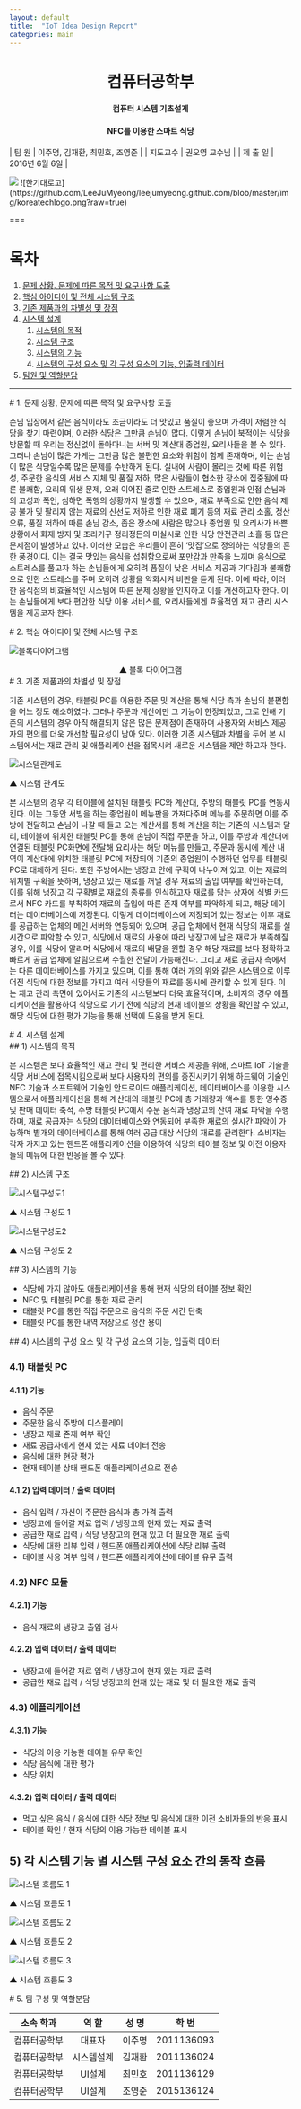 ```yaml
---
layout: default
title:  "IoT Idea Design Report"
categories: main
---
```


# <center>컴퓨터공학부</center>   

#### <center>컴퓨터 시스템 기초설계</center>  

#### <center> NFC를 이용한 스마트 식당</center>    

| 팀 원 | 이주명, 김재환, 최민호, 조영준 |
| 지도교수 | 권오영 교수님 |
| 제 출 일 | 2016년 6월 6일 |

<img src="https://github.com/LeeJuMyeong/leejumyeong.github.com/blob/master/img/koreatechlogo.png?raw=true" style="align:center;">
![한기대로고](https://github.com/LeeJuMyeong/leejumyeong.github.com/blob/master/img/koreatechlogo.png?raw=true) 

===

# 목차
  1. [문제 상황, 문제에 따른 목적 및 요구사항 도출](#section1)
  2. [핵심 아이디어 및 전체 시스템 구조](#section2)
  3. [기존 제품과의 차별성 및 장점](#section3)
  4. [시스템 설계](#section4)  
      1) [시스템의 목적](#section4-1)  
      2) [시스템 구조](#section4-2)  
      3) [시스템의 기능](#section4-3)  
      4) [시스템의 구성 요소 및 각 구성 요소의 기능, 입출력 데이터](#section4-4)  
  5. [팀원 및 역할분담](#section5)

---
<div id='section1'/>
# 1. 문제 상황, 문제에 따른 목적 및 요구사항 도출

손님 입장에서 같은 음식이라도 조금이라도 더 맛있고 품질이 좋으며 가격이 저렴한 식당을 찾기 마련이며, 이러한 식당은 그만큼 손님이 많다. 이렇게 손님이 북적이는 식당을 방문할 때 우리는 정신없이 돌아다니는 서버 및 계산대 종업원, 요리사들을 볼 수 있다. 그러나 손님이 많은 가게는 그만큼 많은 불편한 요소와 위험이 함께 존재하며, 이는 손님이 많은 식당일수록 많은 문제를 수반하게 된다. 실내에 사람이 몰리는 것에 따른 위험성, 주문한 음식의 서비스 지체 및 품질 저하, 많은 사람들이 협소한 장소에 집중됨에 따른 불쾌함, 요리의 위생 문제, 오래 이어진 줄로 인한 스트레스로 종업원과 인접 손님과의 고성과 폭언, 심하면 폭행의 상황까지 발생할 수 있으며, 재료 부족으로 인한 음식 제공 불가 및 팔리지 않는 재료의 신선도 저하로 인한 재료 폐기 등의 재료 관리 소홀, 정산 오류, 품질 저하에 따른 손님 감소, 좁은 장소에 사람은 많으나 종업원 및 요리사가 바쁜 상황에서 화재 방지 및 조리기구 정리정돈의 미실시로 인한 식당 안전관리 소홀 등 많은 문제점이 발생하고 있다. 이러한 모습은 우리들이 흔히 ‘맛집’으로 정의하는 식당들의 흔한 풍경이다. 이는 결국 맛있는 음식을 섭취함으로써 포만감과 만족을 느끼며 음식으로 스트레스를 풀고자 하는 손님들에게 오히려 품질이 낮은 서비스 제공과 기다림과 불쾌함으로 인한 스트레스를 주며 오히려 상황을 악화시켜 비판을 듣게 된다. 이에 따라, 이러한 음식점의 비효율적인 시스템에 따른 문제 상황을 인지하고 이를 개선하고자 한다. 이는 손님들에게 보다 편안한 식당 이용 서비스를, 요리사들에겐 효율적인 재고 관리 시스템을 제공코자 한다.  

<div id='section2'/>
# 2. 핵심 아이디어 및 전체 시스템 구조 

![블록다이어그램](https://github.com/LeeJuMyeong/leejumyeong.github.com/blob/master/img/imgb.png?raw=true)

<center>▲ 블록 다이어그램</center>    

<div id='section3'/>
# 3. 기존 제품과의 차별성 및 장점    

기존 시스템의 경우, 태블릿 PC를 이용한 주문 및 계산을 통해 식당 측과 손님의 불편함을 어느 정도 해소하였다. 그러나 주문과 계산에만 그 기능이 한정되었고, 그로 인해 기존의 시스템의 경우 아직 해결되지 않은 많은 문제점이 존재하며 사용자와 서비스 제공자의 편의를 더욱 개선할 필요성이 남아 있다. 이러한 기존 시스템과 차별을 두어 본 시스템에서는 재료 관리 및 애플리케이션을 접목시켜 새로운 시스템을 제안 하고자 한다. 

![시스템관계도](https://github.com/LeeJuMyeong/leejumyeong.github.com/blob/master/img/imga.png?raw=true)

▲ 시스템 관계도

본 시스템의 경우 각 테이블에 설치된 태블릿 PC와 계산대, 주방의 태블릿 PC를 연동시킨다. 이는 그동안 서빙을 하는 종업원이 메뉴판을 가져다주며 메뉴를 주문하면 이를 주방에 전달하고 손님이 나갈 때 들고 오는 계산서를 통해 계산을 하는 기존의 시스템과 달리, 테이블에 위치한 태블릿 PC를 통해 손님이 직접 주문을 하고, 이를 주방과 계산대에 연결된 태블릿 PC화면에 전달해 요리사는 해당 메뉴를 만들고, 주문과 동시에 계산 내역이 계산대에 위치한 태블릿 PC에 저장되어 기존의 종업원이 수행하던 업무를 태블릿 PC로 대체하게 된다. 또한 주방에서는 냉장고 안에 구획이 나누어져 있고, 이는 재료의 위치별 구획을 뜻하며, 냉장고 있는 재료를 꺼낼 경우 재료의 출입 여부를 확인하는데, 이를 위해 냉장고 각 구획별로 재료의 종류를 인식하고자 재료를 담는 상자에 식별 카드로서 NFC 카드를 부착하여 재료의 출입에 따른 존재 여부를 파악하게 되고, 해당 데이터는 데이터베이스에 저장된다. 이렇게 데이터베이스에 저장되어 있는 정보는 이후 재료를 공급하는 업체의 메인 서버와 연동되어 있으며, 공급 업체에서 현재 식당의 재료를 실시간으로 파악할 수 있고, 식당에서 재료의 사용에 따라 냉장고에 남은 재료가 부족해질 경우, 이를 식당에 알리며 식당에서 재료의 배달을 원할 경우 해당 재료를 보다 정확하고 빠르게 공급 업체에 알림으로써 수월한 전달이 가능해진다. 그리고 재료 공급자 측에서는 다른 데이터베이스를 가지고 있으며, 이를 통해 여러 개의 위와 같은 시스템으로 이루어진 식당에 대한 정보를 가지고 여러 식당들의 재료를 동시에 관리할 수 있게 된다. 이는 재고 관리 측면에 있어서도 기존의 시스템보다 더욱 효율적이며, 소비자의 경우 애플리케이션을 활용하여 식당으로 가기 전에 식당의 현재 테이블의 상황을 확인할 수 있고, 해당 식당에 대한 평가 기능을 통해 선택에 도움을 받게 된다.

<div id='section4'/>
# 4. 시스템 설계

<div id='section4-1'/>
## 1) 시스템의 목적

본 시스템은 보다 효율적인 재고 관리 및 편리한 서비스 제공을 위해, 스마트 IoT 기술을 식당 서비스에 접목시킴으로써 보다 사용자의 편의를 증진시키기 위해 하드웨어 기술인 NFC 기술과 소프트웨어 기술인 안드로이드 애플리케이션, 데이터베이스를 이용한 시스템으로서 애플리케이션을 통해 계산대의 태블릿 PC에 총 거래량과 액수를 통한 영수증 및 판매 데이터 축적, 주방 태블릿 PC에서 주문 음식과 냉장고의 잔여 재료 파악을 수행하며, 재료 공급자는 식당의 데이터베이스와 연동되어 부족한 재료의 실시간 파악이 가능하며 별개의 데이터베이스를 통해 여러 공급 대상 식당의 재료를 관리한다. 소비자는 각자 가지고 있는 핸드폰 애플리케이션을 이용하여 식당의 테이블 정보 및 이전 이용자들의 메뉴에 대한 반응을 볼 수 있다. 

<div id='section4-2'/>
## 2) 시스템 구조

![시스템구성도1](https://github.com/LeeJuMyeong/leejumyeong.github.com/blob/master/img/imgc.png?raw=true)

▲ 시스템 구성도 1

![시스템구성도2](https://github.com/LeeJuMyeong/leejumyeong.github.com/blob/master/img/imgd.png?raw=true)

▲ 시스템 구성도 2

<div id='section4-3'/>
## 3) 시스템의 기능

* 식당에 가지 않아도 애플리케이션을 통해 현재 식당의 테이블 정보 확인
* NFC 및 태블릿 PC를 통한 재료 관리
* 태블릿 PC를 통한 직접 주문으로 음식의 주문 시간 단축
* 태블릿 PC를 통한 내역 저장으로 정산 용이

<div id='section4-4'/>
## 4) 시스템의 구성 요소 및 각 구성 요소의 기능, 입출력 데이터

### 4.1) 태블릿 PC

#### 4.1.1) 기능

* 음식 주문
* 주문한 음식 주방에 디스플레이 
* 냉장고 재료 존재 여부 확인
* 재료 공급자에게 현재 있는 재료 데이터 전송
* 음식에 대한 현장 평가
* 현재 테이블 상태 핸드폰 애플리케이션으로 전송

#### 4.1.2) 입력 데이터 / 출력 데이터

* 음식 입력 / 자신이 주문한 음식과 총 가격 출력
* 냉장고에 들어갈 재료 입력 / 냉장고의 현재 있는 재료 출력
* 공급한 재료 입력 / 식당 냉장고의 현재 있고 더 필요한 재료 출력
* 식당에 대한 리뷰 입력 / 핸드폰 애플리케이션에 식당 리뷰 출력
* 테이블 사용 여부 입력 / 핸드폰 애플리케이션에 테이블 유무 출력

### 4.2) NFC 모듈 

#### 4.2.1) 기능

* 음식 재료의 냉장고 출입 검사

#### 4.2.2) 입력 데이터 / 출력 데이터

* 냉장고에 들어갈 재료 입력 / 냉장고에 현재 있는 재료 출력
* 공급한 재료 입력 / 식당 냉장고의 현재 있는 재료 및 더 필요한 재료 출력

### 4.3) 애플리케이션

#### 4.3.1) 기능

* 식당의 이용 가능한 테이블 유무 확인
* 식당 음식에 대한 평가
* 식당 위치

#### 4.3.2) 입력 데이터 / 출력 데이터

* 먹고 싶은 음식 / 음식에 대한 식당 정보 및 음식에 대한 이전 소비자들의 반응 표시
* 테이블 확인 / 현재 식당의 이용 가능한 테이블 표시

## 5) 각 시스템 기능 별 시스템 구성 요소 간의 동작 흐름

![시스템 흐름도 1](https://github.com/LeeJuMyeong/leejumyeong.github.com/blob/master/img/imge.png?raw=true)

▲ 시스템 흐름도 1

![시스템 흐름도 2](https://github.com/LeeJuMyeong/leejumyeong.github.com/blob/master/img/imgf.png?raw=true)

▲ 시스템 흐름도 2

![시스템 흐름도 3](https://github.com/LeeJuMyeong/leejumyeong.github.com/blob/master/img/imgg.png?raw=true)

▲ 시스템 흐름도 3

<div id='section5'/>
# 5. 팀 구성 및 역할분담

|  소속 학과   | 역 할  | 성 명  |   학 번    |
| :----------: | :----: | :----: | :--------: |
| 컴퓨터공학부 | 대표자 | 이주명 | 2011136093 |
| 컴퓨터공학부 | 시스템설계 | 김재환 | 2011136024 |
| 컴퓨터공학부 | UI설계 | 최민호 | 2011136129 |
| 컴퓨터공학부 | UI설계 | 조영준 | 2015136124 |

<div id="fb-root"></div>
<script>(function(d, s, id) {
  var js, fjs = d.getElementsByTagName(s)[0];
  if (d.getElementById(id)) return;
  js = d.createElement(s); js.id = id;
  js.src = "//connect.facebook.net/ko_KR/sdk.js#xfbml=1&version=v2.6";
  fjs.parentNode.insertBefore(js, fjs);
}(document, 'script', 'facebook-jssdk'));</script>

<div class="fb-comments" data-href="http://mia777.github.io/2016/05/26/Introduce-Myself.html" data-width="500" data-numposts="5"></div>
